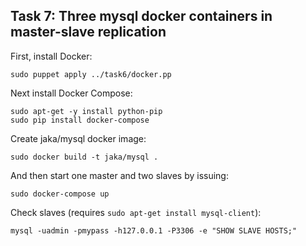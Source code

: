 ## Task 7: Three mysql docker containers in master-slave replication

First, install Docker:
```
sudo puppet apply ../task6/docker.pp
```
Next install Docker Compose:
```
sudo apt-get -y install python-pip
sudo pip install docker-compose
```
Create jaka/mysql docker image:
```
sudo docker build -t jaka/mysql .
```
And then start one master and two slaves by issuing:
```
sudo docker-compose up
```
Check slaves (requires ```sudo apt-get install mysql-client```):
```
mysql -uadmin -pmypass -h127.0.0.1 -P3306 -e "SHOW SLAVE HOSTS;"
